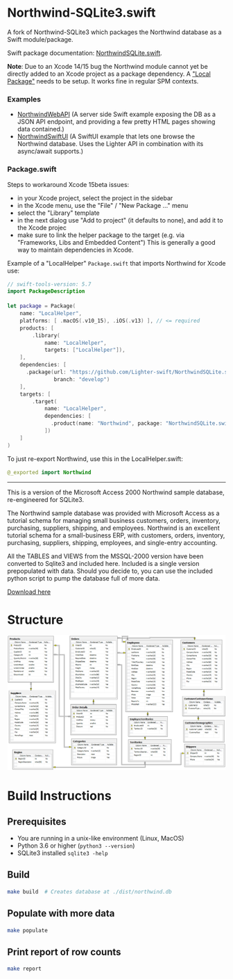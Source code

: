 # Northwind-SQLite3.swift

A fork of Northwind-SQLite3 which packages the Northwind
database as a Swift module/package.

Swift package documentation: 
[NorthwindSQLite.swift](https://lighter-swift.github.io/NorthwindSQLite.swift/documentation/northwind/).

**Note**: 
Due to an Xcode 14/15 bug the Northwind module cannot yet be directly added to an 
Xcode project as a package dependency.
A ["Local Package"](https://developer.apple.com/documentation/xcode/organizing-your-code-with-local-packages)
needs to be setup.
It works fine in regular SPM contexts.

### Examples

- [NorthwindWebAPI](https://github.com/Lighter-swift/Examples/blob/develop/Sources/NorthwindWebAPI/) (A server side Swift example
  exposing the DB as a JSON API endpoint, and providing a few pretty HTML
  pages showing data contained.)
- [NorthwindSwiftUI](https://github.com/Lighter-swift/Examples/blob/develop/Sources/NorthwindSwiftUI/) (A SwiftUI example that lets
  one browse the Northwind database. Uses the Lighter API in combination with
  its async/await supports.)
  
### Package.swift

Steps to workaround Xcode 15beta issues:
- in your Xcode project, select the project in the sidebar
- in the Xcode menu, use the "File" / "New Package …" menu
- select the "Library" template
- in the next dialog use "Add to project" (it defaults to none), and add it to the Xcode projec
- make sure to link the helper package to the target (e.g. via "Frameworks, Libs and Embedded Content")
This is generally a good way to maintain dependencies in Xcode.

Example of a "LocalHelper" `Package.swift` that imports Northwind
for Xcode use:
```swift
// swift-tools-version: 5.7
import PackageDescription

let package = Package(
    name: "LocalHelper",
    platforms: [ .macOS(.v10_15), .iOS(.v13) ], // <= required
    products: [
        .library(
            name: "LocalHelper",
            targets: ["LocalHelper"]),
    ],
    dependencies: [
      .package(url: "https://github.com/Lighter-swift/NorthwindSQLite.swift.git",
               branch: "develop")
    ],
    targets: [
        .target(
            name: "LocalHelper",
            dependencies: [
              .product(name: "Northwind", package: "NorthwindSQLite.swift")
            ])
    ]
)
```

To just re-export Northwind, use this in the LocalHelper.swift:
```swift
@_exported import Northwind
```


<hr />

This is a version of the Microsoft Access 2000 Northwind sample database, re-engineered for SQLite3.

The Northwind sample database was provided with Microsoft Access as a tutorial schema for managing small business customers, orders, inventory, purchasing, suppliers, shipping, and employees. Northwind is an excellent tutorial schema for a small-business ERP, with customers, orders, inventory, purchasing, suppliers, shipping, employees, and single-entry accounting.

All the TABLES and VIEWS from the MSSQL-2000 version have been converted to Sqlite3 and included here. Included is a single version prepopulated with data. Should you decide to, you can use the included python script to pump the database full of more data.

[Download here](https://raw.githubusercontent.com/jpwhite3/northwind-SQLite3/master/dist/northwind.db)

# Structure

![alt tag](images/Northwind_ERD.png)

# Build Instructions

## Prerequisites

- You are running in a unix-like environment (Linux, MacOS)
- Python 3.6 or higher (`python3 --version`)
- SQLite3 installed `sqlite3 -help`

## Build

```bash
make build  # Creates database at ./dist/northwind.db
```

## Populate with more data

```bash
make populate
```

## Print report of row counts

```bash
make report
```
